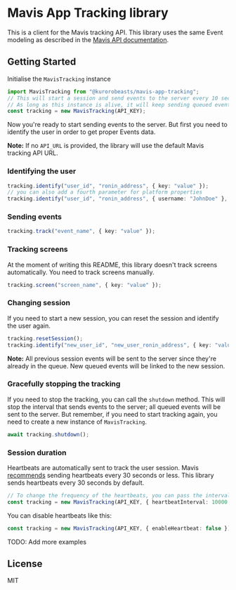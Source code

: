 # Mavis App Tracking library
This is a client for the Mavis tracking API. This library uses the same Event modeling as described in the [Mavis API documentation](https://docs.skymavis.com/mavis/app-tracking/guides/tracking-api#events). 
## Getting Started

Initialise the `MavisTracking` instance
```typescript
import MavisTracking from "@kurorobeasts/mavis-app-tracking";
// This will start a session and send events to the server every 10 seconds by default.
// As long as this instance is alive, it will keep sending queued events to the server unless explicitely stopped.
const tracking = new MavisTracking(API_KEY);
```
Now you're ready to start sending events to the server. But first you need to identify the user in order to get proper Events data.

**Note:** If no `API_URL` is provided, the library will use the default Mavis tracking API URL.
### Identifying the user
```typescript
tracking.identify("user_id", "ronin_address", { key: "value" });
// you can also add a fourth parameter for platform properties
tracking.identify("user_id", "ronin_address", { username: "JohnDoe" }, { platform_name: "Firefox" });
````

### Sending events
```typescript
tracking.track("event_name", { key: "value" });
```
### Tracking screens
At the moment of writing this README, this library doesn't track screens automatically. You need to track screens manually.
```typescript
tracking.screen("screen_name", { key: "value" });
```
### Changing session
If you need to start a new session, you can reset the session and identify the user again.
```typescript
tracking.resetSession();
tracking.identify("new_user_id", "new_user_ronin_address", { key: "value"});
```
**Note:** All previous session events will be sent to the server since they're already in the queue. New queued events will be linked to the new session.
### Gracefully stopping the tracking
If you need to stop the tracking, you can call the `shutdown` method. This will stop the interval that sends events to the server; all queued events will be sent to the server.
But remember, if you need to start tracking again, you need to create a new instance of `MavisTracking`.
```typescript
await tracking.shutdown();
```

### Session duration
Heartbeats are automatically sent to track the user session. Mavis [recommends](https://docs.skymavis.com/mavis/app-tracking/reference/milestones#milestone-1-session-duration) sending heartbeats every 30 seconds or less. This library sends heartbeats every 30 seconds by default.
```typescript
// To change the frequency of the heartbeats, you can pass the interval in milliseconds in the constructor.
const tracking = new MavisTracking(API_KEY, { heartbeatInterval: 10000 }); // 10 seconds
```
You can disable heartbeats like this:
```typescript
const tracking = new MavisTracking(API_KEY, { enableHeartbeat: false });
```
TODO: Add more examples
## License

MIT
